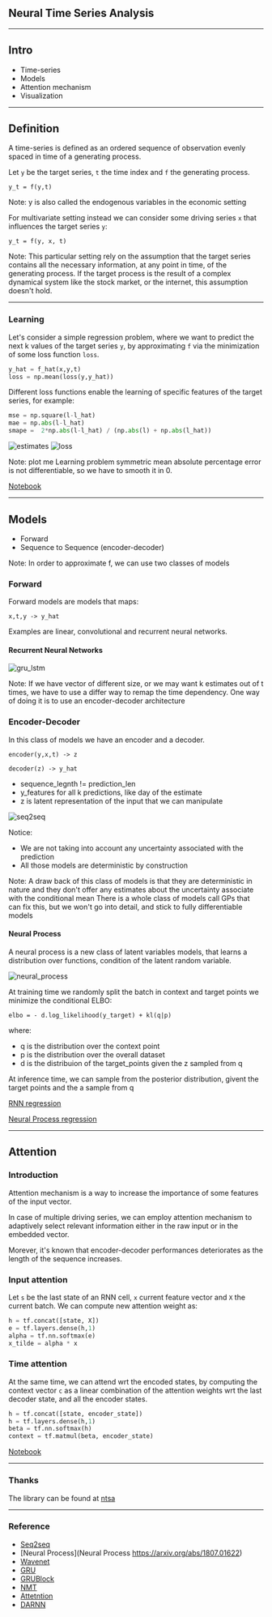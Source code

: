 ## Neural Time Series Analysis

---
## Intro
- Time-series
- Models
- Attention mechanism
- Visualization

---
## Definition
A time-series is defined as an ordered sequence of observation evenly spaced in time of a generating process. 


Let `y` be the target series, `t` the time index and `f` the generating process.

`y_t = f(y,t)`

Note:
y is also called the endogenous variables in the economic setting


For multivariate setting instead we can consider some driving series `x` that influences the target series `y`: 

`y_t = f(y, x, t)`

Note:
This particular setting rely on the assumption that the target series contains all the necessary information, at any point in time, of the generating process.
If the target process is the result of a complex dynamical system like the stock market, or the internet, this assumption doesn't hold.

---
### Learning
Let's consider a simple regression problem, where we want to predict the next k values of the target series `y`, by approximating `f` via the minimization of some loss function `loss`.


```python
y_hat = f_hat(x,y,t)
loss = np.mean(loss(y,y_hat))
```


Different loss functions enable the learning of specific features of the target series, for example:

```python
mse = np.square(l-l_hat)
mae = np.abs(l-l_hat)
smape =  2*np.abs(l-l_hat) / (np.abs(l) + np.abs(l_hat))
```


![estimates](img/estimates.png)
![loss](img/losses.png)

Note:
plot me
Learning problem
symmetric mean absolute percentage error is not differentiable, so we have to smooth it in 0.


[Notebook](https://github.com/d3sm0/ntsa/blob/master/nb/preprocess.ipynb)

---
## Models

- Forward
- Sequence to Sequence (encoder-decoder)

Note:
In order to approximate f, we can use two classes of models


### Forward
Forward models are models that maps:

` x,t,y -> y_hat `

Examples are linear, convolutional and recurrent neural networks.


#### Recurrent Neural Networks

![gru_lstm](img/gru_lstm.png)

Note:
If we have vector of different size,
or we may want k estimates out of t times,
we have to use a differ way to remap the time dependency.
One way of doing it is to use an encoder-decoder architecture


### Encoder-Decoder

In this class of models we have an encoder and a decoder. 

`encoder(y,x,t) -> z`

`decoder(z) -> y_hat`


- sequence_legnth != prediction_len
- y_features for all k predictions, like day of the estimate
- z is latent representation of the input that we can manipulate


![seq2seq](img/seq2seq.png)


Notice:
- We are not taking into account any uncertainty associated with the prediction
- All those models are deterministic by construction

Note:
A draw back of this class of models is that they are deterministic in nature and they don't offer any estimates about the uncertainty associate with the conditional mean
There is a whole class of models call GPs that can fix this, but we won't go into detail, and stick to fully differentiable models


#### Neural Process
A neural process is a new class of latent variables models, that learns a distribution over functions, condition of the latent random variable.

![neural_process](img/neural_process.png)


At training time we randomly split the batch in context and target points we minimize the conditional ELBO:

```
elbo = - d.log_likelihood(y_target) + kl(q|p)
```

where:
- q is the distribution over the context point
- p is the distribution over the overall dataset
- d is the distribuion of the target_points given the z sampled from q


At inference time, we can sample from the posterior distribution, givent the target points and the a sample from q


[RNN regression](https://github.com/d3sm0/ntsa/blob/master/nb/crypto_regression.ipynb)

[Neural Process regression](https://github.com/d3sm0/ntsa/blob/master/nb/simple_regression.ipynb)

---
## Attention


### Introduction
Attention mechanism is a way to increase the importance of some features of the input vector.


In case of multiple driving series, we can employ attention mechanism to adaptively select relevant information either in the raw input or in the embedded vector.


Morever, it's known that encoder-decoder performances deteriorates as the length of the sequence increases.


### Input attention
Let `s` be the last state of an RNN cell, `x` current feature vector and `X` the current batch. We can compute new attention weight as:


```python
h = tf.concat([state, X])
e = tf.layers.dense(h,1)
alpha = tf.nn.softmax(e)
x_tilde = alpha * x
```


### Time attention
At the same time, we can attend wrt the encoded states, by computing the context vector `c` as a linear combination of the attention weights wrt the last decoder state, and all the encoder states. 


```python
h = tf.concat([state, encoder_state])
h = tf.layers.dense(h,1)
beta = tf.nn.softmax(h)
context = tf.matmul(beta, encoder_state) 
```


[Notebook](https://github.com/d3sm0/ntsa/blob/master/nb/attention.ipynb)

---
### Thanks

The library can be found at [ntsa](https://github.com/d3sm0/ntsa) 

---
### Reference

- [Seq2seq](https://papers.nips.cc/paper/5346-sequence-to-sequence-learning-with-neural-networks.pdf)
- [Neural Process](Neural Process https://arxiv.org/abs/1807.01622)
- [Wavenet](https://arxiv.org/abs/1609.03499)
- [GRU](https://arxiv.org/pdf/1412.3555.pdf)
- [GRUBlock](https://arxiv.org/abs/1406.1078)
- [NMT](https://arxiv.org/pdf/1409.0473.pdf)
- [Attetntion](https://nlp.stanford.edu/pubs/emnlp15_attn.pdf)
- [DARNN](https://arxiv.org/pdf/1704.02971.pdf)

